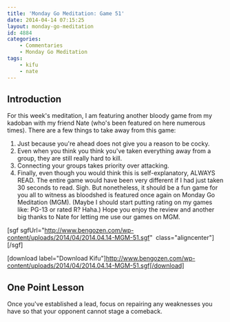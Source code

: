 ```yaml
---
title: 'Monday Go Meditation: Game 51'
date: 2014-04-14 07:15:25
layout: monday-go-meditation
id: 4884
categories:
	- Commentaries
	- Monday Go Meditation
tags:
	- kifu
	- nate
---
```


## Introduction

For this week's meditation, I am featuring another bloody game from my kadoban with my friend Nate (who's been featured on here numerous times). There are a few things to take away from this game:

1.  Just because you're ahead does not give you a reason to be cocky.
2.  Even when you think you think you've taken everything away from a group, they are still really hard to kill.
3.  Connecting your groups takes priority over attacking.
4.  Finally, even though you would think this is self-explanatory, ALWAYS READ.
The entire game would have been very different if I had just taken 30 seconds to read. Sigh. But nonetheless, it should be a fun game for you all to witness as bloodshed is featured once again on Monday Go Meditation (MGM). (Maybe I should start putting rating on my games like: PG-13 or rated R? Haha.) Hope you enjoy the review and another big thanks to Nate for letting me use our games on MGM.

[sgf sgfUrl="http://www.bengozen.com/wp-content/uploads/2014/04/2014.04.14-MGM-51.sgf"  class="aligncenter"][/sgf]

[download label="Download Kifu"]http://www.bengozen.com/wp-content/uploads/2014/04/2014.04.14-MGM-51.sgf[/download]

## **One Point Lesson**

Once you've established a lead, focus on repairing any weaknesses you have so that your opponent cannot stage a comeback.